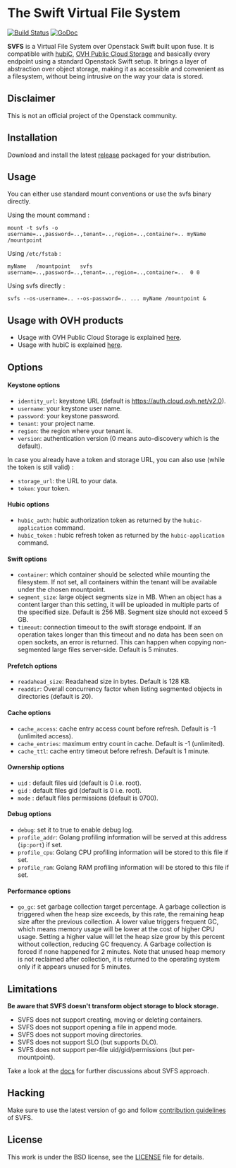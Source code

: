 # The Swift Virtual File System

[![Build Status](https://travis-ci.org/ovh/svfs.svg?branch=master)](https://travis-ci.org/ovh/svfs)
[![GoDoc](https://godoc.org/github.com/ovh/svfs/svfs?status.svg)](https://godoc.org/github.com/ovh/svfs/svfs)

**SVFS** is a Virtual File System over Openstack Swift built upon fuse. It is compatible with [hubiC](https://hubic.com),
[OVH Public Cloud Storage](https://www.ovh.com/fr/cloud/storage/object-storage) and basically every endpoint using a standard Openstack Swift setup. It brings a layer of abstraction over object storage, making it as accessible and convenient as a filesystem, without being intrusive on the way your data is stored.

## Disclaimer
This is not an official project of the Openstack community.

## Installation

Download and install the latest [release](https://github.com/ovh/svfs/releases) packaged for your distribution.

## Usage

You can either use standard mount conventions or use the svfs binary directly.

Using the mount command :
```
mount -t svfs -o username=..,password=..,tenant=..,region=..,container=.. myName /mountpoint
```

Using `/etc/fstab` :
```
myName   /mountpoint   svfs   username=..,password=..,tenant=..,region=..,container=..  0 0
```

Using svfs directly :

```
svfs --os-username=.. --os-password=.. ... myName /mountpoint &
```

## Usage with OVH products

- Usage with OVH Public Cloud Storage is explained [here](docs/PCS.md).
- Usage with hubiC is explained [here](docs/HubiC.md).

## Options

#### Keystone options

* `identity_url`: keystone URL (default is https://auth.cloud.ovh.net/v2.0).
* `username`: your keystone user name.
* `password`: your keystone password.
* `tenant`: your project name.
* `region`: the region where your tenant is.
* `version`: authentication version (0 means auto-discovery which is the default).

In case you already have a token and storage URL, you can also use (while the token is still valid) :
* `storage_url`: the URL to your data.
* `token`: your token.

#### Hubic options

* `hubic_auth`: hubic authorization token as returned by the `hubic-application` command.
* `hubic_token` : hubic refresh token as returned by the `hubic-application` command.

#### Swift options

* `container`: which container should be selected while mounting the filesystem. If not set,
all containers within the tenant will be available under the chosen mountpoint.
* `segment_size`: large object segments size in MB. When an object has a content larger than
this setting, it will be uploaded in multiple parts of the specified size. Default is 256 MB.
Segment size should not exceed 5 GB.
* `timeout`: connection timeout to the swift storage endpoint. If an operation takes longer
than this timeout and no data has been seen on open sockets, an error is returned. This can
happen when copying non-segmented large files server-side. Default is 5 minutes.

#### Prefetch options

* `readahead_size`: Readahead size in bytes. Default is 128 KB.
* `readdir`: Overall concurrency factor when listing segmented objects in directories (default is 20).

#### Cache options

* `cache_access`: cache entry access count before refresh. Default is -1 (unlimited access).
* `cache_entries`: maximum entry count in cache. Default is -1 (unlimited).
* `cache_ttl`: cache entry timeout before refresh. Default is 1 minute.

#### Ownership options
* `uid` : default files uid (default is 0 i.e. root).
* `gid` : default files gid (default is 0 i.e. root).
* `mode` : default files permissions (default is 0700).

#### Debug options

* `debug`: set it to true to enable debug log.
* `profile_addr`: Golang profiling information will be served at this address (`ip:port`) if set.
* `profile_cpu`: Golang CPU profiling information will be stored to this file if set.
* `profile_ram`: Golang RAM profiling information will be stored to this file if set.


#### Performance options
* `go_gc`: set garbage collection target percentage. A garbage collection is triggered when the
heap size exceeds, by this rate, the remaining heap size after the previous collection. A lower
value triggers frequent GC, which means memory usage will be lower at the cost of higher CPU
usage. Setting a higher value will let the heap size grow by this percent without collection,
reducing GC frequency. A Garbage collection is forced if none happened for 2 minutes. Note that
unused heap memory is not reclaimed after collection, it is returned to the operating system
only if it appears unused for 5 minutes.


## Limitations

**Be aware that SVFS doesn't transform object storage to block storage.**

* SVFS does not support creating, moving or deleting containers.
* SVFS does not support opening a file in append mode.
* SVFS does not support moving directories.
* SVFS does not support SLO (but supports DLO).
* SVFS does not support per-file uid/gid/permissions (but per-mountpoint).

Take a look at the [docs](docs) for further discussions about SVFS approach.

## Hacking

Make sure to use the latest version of go and follow [contribution guidelines](CONTRIBUTING.md) of SVFS.

## License
This work is under the BSD license, see the [LICENSE](LICENSE) file for details.
